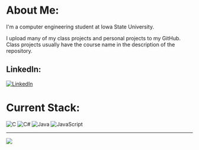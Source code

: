 # About Me:
I'm a computer engineering student at Iowa State University.

I upload many of my class projects and personal projects to my GitHub. Class projects usually have the course name in the description of the repository.

## LinkedIn:
[![LinkedIn](https://img.shields.io/badge/LinkedIn-%230077B5.svg?logo=linkedin&logoColor=white)](https://linkedin.com/in/marshfalex) 

# Current Stack:
![C](https://img.shields.io/badge/c-%2300599C.svg?style=for-the-badge&logo=c&logoColor=white) ![C#](https://img.shields.io/badge/c%23-%23239120.svg?style=for-the-badge&logo=csharp&logoColor=white) ![Java](https://img.shields.io/badge/java-%23ED8B00.svg?style=for-the-badge&logo=openjdk&logoColor=white) ![JavaScript](https://img.shields.io/badge/javascript-%23323330.svg?style=for-the-badge&logo=javascript&logoColor=%23F7DF1E)

---
[![](https://visitcount.itsvg.in/api?id=marshfalex&icon=1&color=8)](https://visitcount.itsvg.in)

<!-- Proudly created with GPRM ( https://gprm.itsvg.in ) -->
